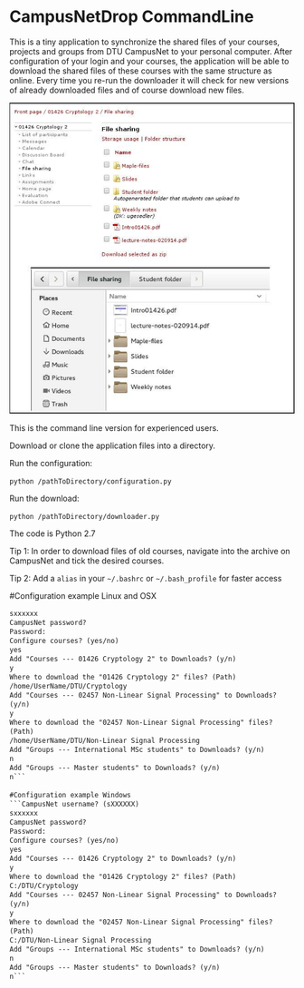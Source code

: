 CampusNetDrop CommandLine
=========================
This is a tiny application to synchronize the shared files of your courses, projects and groups from DTU CampusNet to your personal computer. After configuration of your login and your courses, the application will be able to download the shared files of these courses with the same structure as online. Every time you re-run the downloader it will check for new versions of already downloaded files and of course download new files.

![Alt text](img.jpg?raw=true "Folder structure")

This is the command line version for experienced users.

Download or clone the application files into a directory.

Run the configuration:

```python /pathToDirectory/configuration.py```

Run the download:

```python /pathToDirectory/downloader.py```

The code is Python 2.7

Tip 1: In order to download files of old courses, navigate into the archive on CampusNet and tick the desired courses.

Tip 2: Add a `alias` in your `~/.bashrc` or `~/.bash_profile` for faster access

#Configuration example Linux and OSX
```CampusNet username? (sXXXXXX)
sxxxxxx
CampusNet password?
Password: 
Configure courses? (yes/no)
yes
Add "Courses --- 01426 Cryptology 2" to Downloads? (y/n)
y
Where to download the "01426 Cryptology 2" files? (Path)
/home/UserName/DTU/Cryptology
Add "Courses --- 02457 Non-Linear Signal Processing" to Downloads? (y/n)
y
Where to download the "02457 Non-Linear Signal Processing" files? (Path)
/home/UserName/DTU/Non-Linear Signal Processing
Add "Groups --- International MSc students" to Downloads? (y/n)
n
Add "Groups --- Master students" to Downloads? (y/n)
n```

#Configuration example Windows
```CampusNet username? (sXXXXXX)
sxxxxxx
CampusNet password?
Password: 
Configure courses? (yes/no)
yes
Add "Courses --- 01426 Cryptology 2" to Downloads? (y/n)
y
Where to download the "01426 Cryptology 2" files? (Path)
C:/DTU/Cryptology
Add "Courses --- 02457 Non-Linear Signal Processing" to Downloads? (y/n)
y
Where to download the "02457 Non-Linear Signal Processing" files? (Path)
C:/DTU/Non-Linear Signal Processing
Add "Groups --- International MSc students" to Downloads? (y/n)
n
Add "Groups --- Master students" to Downloads? (y/n)
n```